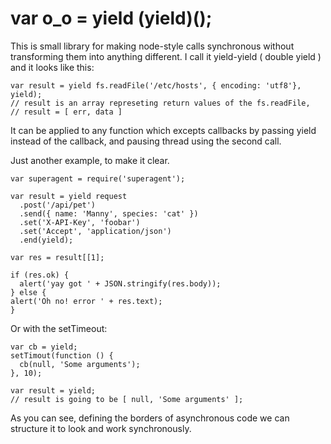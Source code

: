 # var o_o = yield (yield)();

This is small library for making node-style calls synchronous without transforming them
into anything different. I call it yield-yield ( double yield ) and it looks
like this:

    var result = yield fs.readFile('/etc/hosts', { encoding: 'utf8'}, yield);
    // result is an array represeting return values of the fs.readFile, 
    // result = [ err, data ]

It can be applied to any function which excepts callbacks by passing yield
instead of the callback, and pausing thread using the second call.

Just another example, to make it clear.

    var superagent = require('superagent');

    var result = yield request
      .post('/api/pet')
      .send({ name: 'Manny', species: 'cat' })
      .set('X-API-Key', 'foobar')
      .set('Accept', 'application/json')
      .end(yield);

    var res = result[[1];

    if (res.ok) {
      alert('yay got ' + JSON.stringify(res.body));
    } else {
    alert('Oh no! error ' + res.text);
    }

Or with the setTimeout:

    var cb = yield;
    setTimout(function () {
      cb(null, 'Some arguments');
    }, 10);

    var result = yield;
    // result is going to be [ null, 'Some arguments' ];

As you can see, defining the borders of asynchronous code we can structure it
to look and work synchronously.



